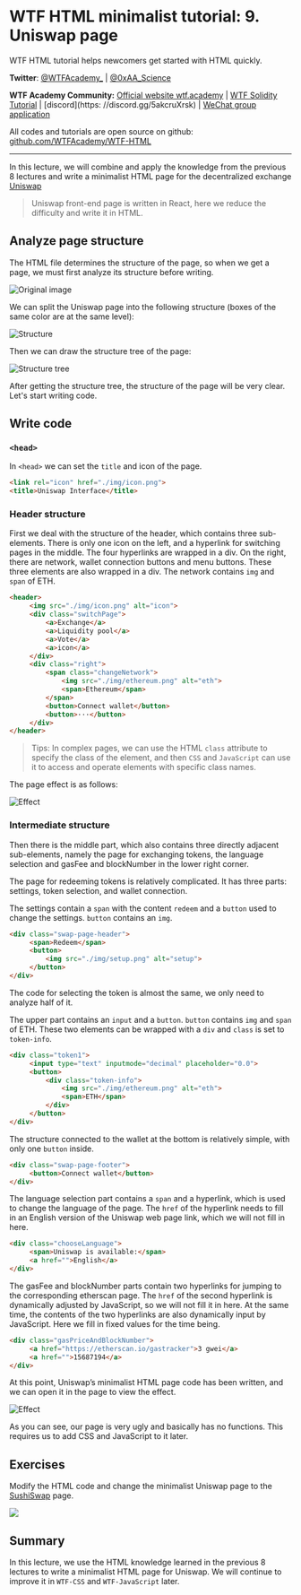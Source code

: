 # WTF HTML minimalist tutorial: 9. Uniswap page

WTF HTML tutorial helps newcomers get started with HTML quickly.

**Twitter**: [@WTFAcademy_](https://twitter.com/WTFAcademy_) | [@0xAA_Science](https://twitter.com/0xAA_Science)

**WTF Academy Community:** [Official website wtf.academy](https://wtf.academy) | [WTF Solidity Tutorial](https://github.com/AmazingAng/WTFSolidity) | [discord](https: //discord.gg/5akcruXrsk) | [WeChat group application](https://docs.google.com/forms/d/e/1FAIpQLSe4KGT8Sh6sJ7hedQRuIYirOoZK_85miz3dw7vA1-YjodgJ-A/viewform?usp=sf_link)

All codes and tutorials are open source on github: [github.com/WTFAcademy/WTF-HTML](https://github.com/WTFAcademy/WTF-HTML)

---

In this lecture, we will combine and apply the knowledge from the previous 8 lectures and write a minimalist HTML page for the decentralized exchange [Uniswap](https://app.uniswap.org)

>Uniswap front-end page is written in React, here we reduce the difficulty and write it in HTML.


## Analyze page structure

The HTML file determines the structure of the page, so when we get a page, we must first analyze its structure before writing.

![Original image](./img/9-1.jpg)

We can split the Uniswap page into the following structure (boxes of the same color are at the same level):

![Structure](./img/9-2.jpg)

Then we can draw the structure tree of the page:

![Structure tree](./img/9-3.jpg)

After getting the structure tree, the structure of the page will be very clear. Let's start writing code.

## Write code

### `<head>`

In `<head>` we can set the `title` and icon of the page.

```html
<link rel="icon" href="./img/icon.png">
<title>Uniswap Interface</title>
```

### Header structure

First we deal with the structure of the header, which contains three sub-elements. There is only one icon on the left, and a hyperlink for switching pages in the middle. The four hyperlinks are wrapped in a div. On the right, there are network, wallet connection buttons and menu buttons. These three elements are also wrapped in a div. The network contains `img` and `span` of ETH.

```html
<header>
     <img src="./img/icon.png" alt="icon">
     <div class="switchPage">
         <a>Exchange</a>
         <a>Liquidity pool</a>
         <a>Vote</a>
         <a>icon</a>
     </div>
     <div class="right">
         <span class="changeNetwork">
             <img src="./img/ethereum.png" alt="eth">
             <span>Ethereum</span>
         </span>
         <button>Connect wallet</button>
         <button>···</button>
     </div>
</header>
```

> Tips: In complex pages, we can use the HTML `class` attribute to specify the class of the element, and then `CSS` and `JavaScript` can use it to access and operate elements with specific class names.

The page effect is as follows:

![Effect](./img/9-4.jpg)

### Intermediate structure

Then there is the middle part, which also contains three directly adjacent sub-elements, namely the page for exchanging tokens, the language selection and gasFee and blockNumber in the lower right corner.

The page for redeeming tokens is relatively complicated. It has three parts: settings, token selection, and wallet connection.

The settings contain a `span` with the content `redeem` and a `button` used to change the settings. `button` contains an `img`.

```html
<div class="swap-page-header">
     <span>Redeem</span>
     <button>
         <img src="./img/setup.png" alt="setup">
     </button>
</div>
```
The code for selecting the token is almost the same, we only need to analyze half of it.

The upper part contains an `input` and a `button`. `button` contains `img` and `span` of ETH. These two elements can be wrapped with a `div` and `class` is set to` token-info`.

```html
<div class="token1">
     <input type="text" inputmode="decimal" placeholder="0.0">
     <button>
         <div class="token-info">
             <img src="./img/ethereum.png" alt="eth">
             <span>ETH</span>
         </div>
     </button>
</div>
```

The structure connected to the wallet at the bottom is relatively simple, with only one `button` inside.

```html
<div class="swap-page-footer">
     <button>Connect wallet</button>
</div>
```

The language selection part contains a `span` and a hyperlink, which is used to change the language of the page. The `href` of the hyperlink needs to fill in an English version of the Uniswap web page link, which we will not fill in here.

```html
<div class="chooseLanguage">
     <span>Uniswap is available:</span>
     <a href="">English</a>
</div>
```

The gasFee and blockNumber parts contain two hyperlinks for jumping to the corresponding etherscan page. The `href` of the second hyperlink is dynamically adjusted by JavaScript, so we will not fill it in here. At the same time, the contents of the two hyperlinks are also dynamically input by JavaScript. Here we fill in fixed values ​​for the time being.

```html
<div class="gasPriceAndBlockNumber">
     <a href="https://etherscan.io/gastracker">3 gwei</a>
     <a href="">15687194</a>
</div>
```

At this point, Uniswap’s minimalist HTML page code has been written, and we can open it in the page to view the effect.

![Effect](./img/9-5.jpg)

As you can see, our page is very ugly and basically has no functions. This requires us to add CSS and JavaScript to it later.

## Exercises

Modify the HTML code and change the minimalist Uniswap page to the [SushiSwap](https://www.sushi.com/swap) page.

![](./img/9-6.png)

## Summary

In this lecture, we use the HTML knowledge learned in the previous 8 lectures to write a minimalist HTML page for Uniswap. We will continue to improve it in `WTF-CSS` and `WTF-JavaScript` later.
